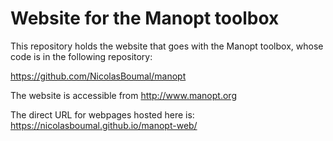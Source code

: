 # Website for the Manopt toolbox

This repository holds the website that goes with the Manopt toolbox, whose code is in the following repository:

https://github.com/NicolasBoumal/manopt

The website is accessible from http://www.manopt.org

The direct URL for webpages hosted here is: https://nicolasboumal.github.io/manopt-web/
